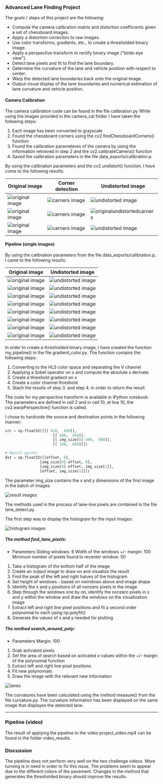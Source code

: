 
### Advanced Lane Finding Project

The goals / steps of this project are the following:

* Compute the camera calibration matrix and distortion coefficients given a set of chessboard images.
* Apply a distortion correction to raw images.
* Use color transforms, gradients, etc., to create a thresholded binary image.
* Apply a perspective transform to rectify binary image ("birds-eye view").
* Detect lane pixels and fit to find the lane boundary.
* Determine the curvature of the lane and vehicle position with respect to center.
* Warp the detected lane boundaries back onto the original image.
* Output visual display of the lane boundaries and numerical estimation of lane curvature and vehicle position.



#### Camera Calibration

The camera calibration code can be found in the file calibration.py
While using the images provided in the camera_cal folder I have taken the following steps:
1. Each image has been converted to grayscale 
2. Found the chessboard corners using the cv2.findChessboardCorners() function
3. Found the calibration parameteres of the camera by using the information retrieved in step 2 and the cv2.calibrateCamera() function
4. Saved the calibration parameters in the file data_exports/calibration.p

By using the calibration parameters and the cv2.undistort() function, I have come to the following results:

Original image | Corner detection | Undistorted image  
------------ | ------------- | ------------- 
![original image](https://raw.githubusercontent.com/sorix6/CarND-Advanced-Lane-Lines/master/camera_cal/calibration2.jpg) | ![carners image](https://raw.githubusercontent.com/sorix6/CarND-Advanced-Lane-Lines/master/outputs/corners_calibration2.jpg) | ![undistorted image](https://raw.githubusercontent.com/sorix6/CarND-Advanced-Lane-Lines/master/outputs/undist_calibration2.jpg)
![original image](https://raw.githubusercontent.com/sorix6/CarND-Advanced-Lane-Lines/master/camera_cal/calibration9.jpg) | ![carners image](https://raw.githubusercontent.com/sorix6/CarND-Advanced-Lane-Lines/master/outputs/corners_calibration9.jpg) | ![originalundistortedcarners](https://raw.githubusercontent.com/sorix6/CarND-Advanced-Lane-Lines/master/outputs/undist_calibration9.jpg)
![original image](https://raw.githubusercontent.com/sorix6/CarND-Advanced-Lane-Lines/master/camera_cal/calibration13.jpg) | ![carners image](https://raw.githubusercontent.com/sorix6/CarND-Advanced-Lane-Lines/master/outputs/corners_calibration13.jpg) | ![undistorted image](https://raw.githubusercontent.com/sorix6/CarND-Advanced-Lane-Lines/master/outputs/undist_calibration13.jpg)


#### Pipeline (single images)

By using the calibration parameters from the file data_exports/calibration.p, I came to the following results:

Original image | Undistorted image  
------------ | -------------
![original image](https://raw.githubusercontent.com/sorix6/CarND-Advanced-Lane-Lines/master/test_images/straight_lines1.jpg) | ![undistorted image](https://raw.githubusercontent.com/sorix6/CarND-Advanced-Lane-Lines/master/outputs/undist_straight_lines1.jpg)
![original image](https://raw.githubusercontent.com/sorix6/CarND-Advanced-Lane-Lines/master/test_images/straight_lines2.jpg) | ![undistorted image](https://raw.githubusercontent.com/sorix6/CarND-Advanced-Lane-Lines/master/outputs/undist_straight_lines2.jpg)
![original image](https://raw.githubusercontent.com/sorix6/CarND-Advanced-Lane-Lines/master/test_images/test1.jpg) | ![undistorted image](https://raw.githubusercontent.com/sorix6/CarND-Advanced-Lane-Lines/master/outputs/undist_test1.jpg)
![original image](https://raw.githubusercontent.com/sorix6/CarND-Advanced-Lane-Lines/master/test_images/test2.jpg) | ![undistorted image](https://raw.githubusercontent.com/sorix6/CarND-Advanced-Lane-Lines/master/outputs/undist_test2.jpg)
![original image](https://raw.githubusercontent.com/sorix6/CarND-Advanced-Lane-Lines/master/test_images/test3.jpg) | ![undistorted image](https://raw.githubusercontent.com/sorix6/CarND-Advanced-Lane-Lines/master/outputs/undist_test3.jpg)
![original image](https://raw.githubusercontent.com/sorix6/CarND-Advanced-Lane-Lines/master/test_images/test4.jpg) | ![undistorted image](https://raw.githubusercontent.com/sorix6/CarND-Advanced-Lane-Lines/master/outputs/undist_test4.jpg)
![original image](https://raw.githubusercontent.com/sorix6/CarND-Advanced-Lane-Lines/master/test_images/test5.jpg) | ![undistorted image](https://raw.githubusercontent.com/sorix6/CarND-Advanced-Lane-Lines/master/outputs/undist_test5.jpg)
![original image](https://raw.githubusercontent.com/sorix6/CarND-Advanced-Lane-Lines/master/test_images/test6.jpg) | ![undistorted image](https://raw.githubusercontent.com/sorix6/CarND-Advanced-Lane-Lines/master/outputs/undist_test6.jpg)


In order to create a thresholded binary image, I have created the function my_pipeline() in the file gradient_color.py. The function contains the following steps:
1. Converting to the HLS color space and separating the V channel
2. Applying a Sobel operator on x and compute the absolute x derivate
3. Create a threshold gradient on x
4. Create a color channel threshold
5. Stach the results of step 3. and step 4. in order to return the result


The code for my perspective transform is available in iPython notebook. The parameters are defined in cell 2 and in cell 10, at line 10, the cv2.warpPerspective() function is called.

I chose to hardcode the source and destination points in the following manner:

```python
src = np.float32([[[ 610,  450]], 
                      [[ 680,  450]], 
                      [[ img_size[0]-300,  680]],
                      [[ 380,  680]]])

# Result points        
dst = np.float32([[offset, 0], 
                [img_size[0]-offset, 0], 
                [img_size[0]-offset, img_size[1]], 
                [offset, img_size[1]]])

```

The parameter img_size contains the x and y dimensions of the first image in the batch of images.

![result images](https://raw.githubusercontent.com/sorix6/CarND-Advanced-Lane-Lines/master/output_images/undistorted_color_warped.JPG)


The methods used in the process of lane-line pixels are contained in the file lane_detect.py.

The first step was to display the histogram for the input images:

![histogram images](https://raw.githubusercontent.com/sorix6/CarND-Advanced-Lane-Lines/master/output_images/histograms.jpg)


##### The method  find_lane_pixels:
* Parameters
Sliding windows: 9
Width of the windows +/- margin: 100
Minimum number of pixels found to recenter window: 50
  
1. Take a histogram of the bottom half of the image
2. Create an output image to draw on and visualize the result
3. Find the peak of the left and right halves of the histogram
4. Set height of windows - based on nwindows above and image shape
5. Identify the x and y positions of all nonzero pixels in the image
6. Step through the windows one by on, identify the nonzero pixels in x and y within the window and draw the windows on the visualization image
7. Extract left and right line pixel positions and fit a second order polynomial to each using np.polyfit()
8. Generate the values of x and y needed for plotting

##### The method search_around_poly:
* Parameters
Margin: 100

1. Grab activated pixels
2. Set the area of search based on activated x-values within the +/- margin of the polynomial function
3. Extract left and right line pixel positions
4. Fit new polynomials
5. Draw the image with the relevant new information

![lanes](https://raw.githubusercontent.com/sorix6/CarND-Advanced-Lane-Lines/master/output_images/window_lanes.JPG)


The curvatures have been calculated using the method measure() from the file curvature.py. The curvature information has been displayed on the same image that displayes the detected lane.

---

### Pipeline (video)

The result of applying the pipeline to the video project_video.mp4 can be found in the folder video_results.

### Discussion

The pipeline does not perform very well on the two challenge videos. More tunning is in need in order to fix this issue. 
The problems seem to appear due to the different colors of the pavement. Changes in the method that generates the thresholded binary should improve the results.